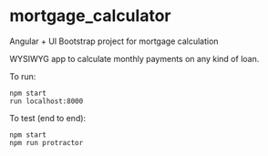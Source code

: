 # mortgage_calculator
Angular + UI Bootstrap project for mortgage calculation


WYSIWYG app to calculate monthly payments on any kind of loan.


To run:
```
npm start
run localhost:8000
```

To test (end to end):
```
npm start
npm run protractor
```
